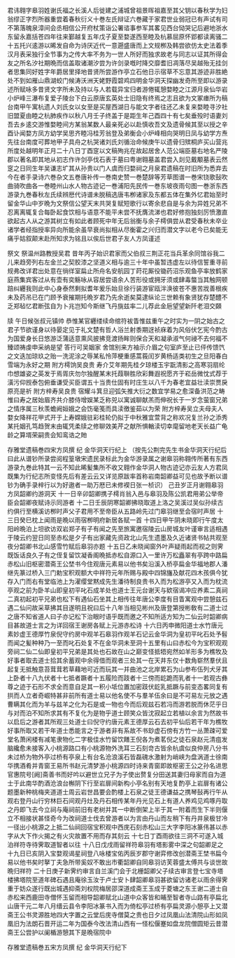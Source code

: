 <!-- { "loadSidebar": true } -->
君讳翱字皋羽姓谢氏福之长溪人后徙建之浦城曾祖景晖祖嘉至其父钥以春秋学为妇翁缪正字烈所器重尝着春秋衍义十巻左氏辩证六巻藏于家君世业弱冠已有声试有司不第落魄泉漳间会丞相信公开府杖策诣公署谘事参军其畧见西台恸哭记后避地浙水东留永嘉括苍四年往来鄞越复五年戊子夏至婺遂西至睦及杭慕屈原怀郢都读离骚二十五托兴逺游以晞发自命为诗厌近代一意遡盛唐而上文规栁及韩尝欲仿太史法着季汉月表采独行全节事为之传大率不务为一世人所好而独求故老与同志以证其所得会友之所名汐社期晩而信盖取诸潮汐尝为许剑录嘅时降交靡耆旧凋落尽吴越殆无挂剑者思集同好姓字年爵居里择地昔贤所尝游作亭立石他日示宿草不忘意其游迹非胜絶处不到如雁山鼎湖蛟门候涛沃洲天姥野霞碧鸡四明金华洞天探幽发奇所至即以游录述所赋咏多昔贤文字所未及持以与人若载异宝归者游倦辄憩婺睦之江源月泉仙华岩小炉峰三瀑布复爱子陵台下白云原唐玄英处士旧隐有终焉之志且欲为文冢瘗所为稿台南甲午寓杭遗人刘氏女以女至是买屋西湖日与能文字者往还乙未复来婺睦寻汐社旧盟夏由睦之杭肺疾作以秋八月壬子终盖于是距生年己酉四十有七矣垂殁时语妻刘吾去乡逺交游惟婺睦间方某翁某数人最亲死必以赴慎收吾文及遗骨候其至以授之辛酉讣闻婺方凤方幼学吴思齐睦冯桂芳翁登及弟衡会小炉峰相向哭明日凤与幼学方焘先往台南度可葬地甲子具舟之杭哭诸刘氏刘循治命候庚午以遗骨归殡桐庐买山营兆所度处越明年正月二十八日丁酉窆以文稿殉兆在故起居舍人范公端臣墓右地名严陵郡以著名即其地从初志作许剑亭伐石表于墓曰粤谢翱墓盖君尝入剡见戴颙墓表云然窆之日同生年吴谦志圹其从孙贵以门人虞而归婺祠之月泉君遗稿在时旧所为悉弃去今在者手录诗六巻杂文五巻唐补传一巻南史赞一巻楚辞等芳草图谱一巻宋铙歌鼔吹曲骑吹曲各一巻睦州山水人物古迹记一巻浦阳先民传一巻东坡夜雨句图一巻浙东西游录九巻春秋左氏续辨厯代诗谱未脱稿选唐韦栁诸家及东都五体在集外忆君始至时留金华山中岁晩为文祭信公望天末共哭复赋短歌行以寄余悲自是与余为异姓兄弟不忍离离辄复合每卧起食饮相与语意不能平未尝不抚膺流涕也君好修抱独刻厉愤激直欲起古人从之游其树立有如此者顾死中年无后翁衡与余子樗俱尝从君受春秋未卒业诸学者经指授率异向所能余虽早衰尚拟相从尽衡霍之兴归而潜文字以老今已矣能无痛乎姑叙颠末赴所知求为铭且以俟后世君子友人方凤谨述

祭文
祭温州路教授吴君
昔年丙子始识君家而父伯叔三荆正花当兵革余同馆谷我二儿来趋旁列右左金兰之契胶漆之坚道义相与逾三十年中虽暂违虚左以待信誓重寻前规弗改详君出处意在徜徉室扁止所舟名安航园丁莳花厮役锄药沼乐观鱼亭率放鹤家庭燕集宾客过从有壶有奕觞咏从容居尝语余人苦形役或拥牙须或肆毒螫当其触网顿踣纠纒我则此中心身泰然剩拟耆年爰乐始旦徐行装游宦瓯泮涣彼苍不惠苦戕善根疾未及药吊已在门顾予衰摧期托晩岁君乃先余逝矣莫逮纵论三世赖有象贤犹存楚醴不乏郑毡忆君断弦自为卜兆岂知今斯继飞丹旐兹率二儿荐此金巵望望新阡老泪交頥

牍
午日候张叔元镇帅
恭惟某官纒缕续命绾符袚眚惟兹重午之时实为一阴之始古之君子节欲谨身以待晏定见于礼文楚有哲人浴兰射黍期迓祯庥着为风俗伏乞宪今酌古为国爱身长日悠游泛蒲适意熏风披拂竞渡扬眸则保合天和凝承淑气何祲不去何福不臻颂祷虔申采纳是望
答行可吴姻家
舍馆别来方袖示介眉之句室庐至止已伻传馈饩之文迭加琼玖之贻一洗泥涂之辱某私怜萍梗重感蒿莪闰岁黄杨适类初生之旦阳春白雪端为永好之期
附方樗饷吴良贵
寿介艾年期先桂夕琼楼玉宇翫清影之高寒羽扇纶巾想雄姿之英发于焉胥庆勿尔独醒某末托葭聨胜欣彩舞遐祝愿齐于崧岳微忱式荐于潢污仰觊泰包俯垂谦受买臣谓五十当贵仕固有时庄生以八千为春老宜益壮渎崇贾戾原亮是祈
附方梓寿吴良贵
宿耀斗箕旦迎弧矢推大衍之数宜学易之愈深备洪范之畴惟曰寿之居始眉齐共介膝侍增娱某乏称兕以寓诚聊献羔而伸祝长于一岁念萤窗兄弟之情序属三秋羡蟾阙姮娥之会饬毫笺而具渎徼鉴茹以为荣
附方梓寿吴立夫母夫人
婺女降祥花甲式开于上寿嫦娥驻彩桂轮仍拟于中秋雅宜萱背之称欢况复兰孙之添秀某托姻孔笃趋贺末由辄凭柔牍之修聊效美芹之献所惧輶渎切幸麾留地老天长益广龟龄之算壻荣嗣贵会知鸾诰之貤

存雅堂遗稿巻四宋方凤撰
纪
金华洞天行纪上
（按先公荆完先生书金华洞天行纪后曰此从谱钞所录尝阅程篁墩宋遗民录标此为金华游录属之谢皋羽称翱传所著有东西游录九巻此特其一云不知此晞髪集所不收又翱作金华洞人物古迹记亦云友人方君凤既集为行纪志所变怪先后有差云云又详览原跋率首称岩南韶卿益可见也故予断以谱钞为确手录梓行以为好遨者一助万厯已未修褉日张一桢识）
己丑岁正月谢翱皋羽方凤韶卿约游洞天
十一日辛卯韶卿携子樗肖翁入邑与皋羽及陈公凯君用弟公举帝臣会韶卿夜赋诗示同游者
十二日壬辰阴寒韶卿拂晓取道上洛之吴溪过吴似孙续古约俱行至横溪访栁时声父子君用不至帝臣从五路岭先过门皋羽继至会宿时声居
十三日癸巳枕上闻雨是晩以雨宿栁明府新居各赋一首
十四日甲午阴未晓即行午度太阳岭晩泊上坦欲访双岩郑子有子有闻之先至旅寓邀宿陵云山房城友叶谨审言适相遇于陵云约翌日同至赤松是夕子有出家藏先资政北山先生遗墨及久近诸贤书帖共观至夜分韶卿书北山感雪竹赋后皋羽亦题
十五日乙未晓闻窗外叶声疑雨起而视之则霁既饭话良久子有之侄复留饮凝香阁晩抵赤松自源口入一里许万松矗翠有亭跨中路扁赤松山旧枢密潜斋王公埜书今住观唐元素易以他书矣沿溪入桥亭扁金华福地郡人潘继先篆过桥入三门勅宝积观额大中祥符元年所赐与殿中四锦旛及献花四木孩俱今犹存入门而右有堂临池上为濯缨堂黙成先生潘待制良贵书入而为松游亭又入而为枕流亭观之前为卧羊山即皇初平叱石成羊处也道士王元台谢天与欵宿谒冲应养素二真祠二真初起初平兄弟也松下有遇仙石坐其上相传往年唐公李度有目眚寓观中尝憩兹石遇二仙问故采草拂其目遂明且祝曰后十八年当相见彬州及唐登第授彬敎有二道士过之唐不知省道人曰子亦记松下治眼时语乎既而邀之不知所适方知为二仙云时韶卿病目甚故道士言之为详回宿王谢房各赋上元游赤松诗
十六日丙申微阳道士水竹唐元素妙虚王德厚竹泉倪守约房中观羊石皋羽作观羊石记云金华洞为皇初平叱石处予髫而闻之髪种种乃一至而叱石处复不在金华洞未至洞十五里有山曰赤松今为宝积观观旁祠二仙二仙即皇初平兄弟是其处也石故在山之巅变怪抵牾宛然如羊形多为樵牧及好事者取去道士拾其余蓄观中余得借而观者三处其一在天井东仅十数角崭然羣伏且起复无抵触意苔茸茸若草藉地可近而玩其一并曲池之北岸累石为山参布伍列犬牙其上卧者十八九伏者十七抵者蹶者十五履险而跂者十三傍而龁跪而乳者十一若观古彝尊之迹于石形不求全而意自足其一积小坻位置加密跂伏龁乳抵蹶与前变态畧同复有拱而人立者奇崛特甚非前所有道士易以他名使不与羣羊伍余曰是不可易左元放之遇曹瞒其化而为羊与兹羊之化为石是或一物也今而后观兹石若冯而游若脱而休茫乎日与对而泊不知所求其有不复化为是物乎道士顾笑众皆沈寂起立若植以余言为然故书以启后之游者其所观三处道士曰倪守约唐元素王德厚云石去初平仙后若干年为樵牧好事所取又若干年道士悉能言之于游者非有系故不书玅虚石傍有方竹一丛萧疎可爱堂名萧闲楼有减笔隶物化二字极佳水竹留饮饍王倪各为煮茗倪之徒石泉赵元清疽发脑纔愈未接客入小桃源路口有小桃源物外洗耳三石刻竒古皆余杭虞似良仲房八分书未过桥为物外亭过桥有亭泉上有台名沧浪溪石皆磊磈水激射为峭峡为盘涡道士徐南华携酒肴并青窗王易所书赵元清梦游小桃源四时诗来青窗即故枢密王公之孙名进思官惠院号[阙]斋善书而好吟以避世立兄子为子使出赘复分田送其妻归母家而自为道士于此南华酌酒沧浪台槲阴下行至岩扉间新构小亭名别有天地复酌亭上岩扉有诸公题墨新种桃梅夹道道士周云岩世昌要会酌楼上石泉之徒王德谦益之携琴鼔再行午从观右登丹山行穷林巨石间观丹灶及丹石相传某年丹光见石上有道人养鸡见鸡啄丹取之丹即飞去今立祠与庵祠前旧有老树并其一中断倒架上半于其一附着而生下半则偃立不相接状甚怪奇今为改祠道士伐去曾游者以为言由丹山而左稍下有丹井泉极甘冷一径出小桃源之上抵二仙祠回宿宝积观中西庑石刻赤松山三大字李阳冰篆伟甚以赤字从大下作火揭之有火灾故置不用而存其刻云
十七日丁酉雨欲往三洞不可遂入城泊祥符寺待霁取道智者以往
十八日戊戌雨留祥符皋羽有塔影雾中深之句韶卿足之
十九日已亥阴入宝婺观谒星祠登八咏楼宝佑丙辰岁郡守谢弈修改创潜斋王埜书扁今易以他书矣时拏丁夫急所带奚奴不敢出市衢韶卿自同皋羽访芙蓉盛太傅共与谈世故晩归祥符
二十日庚子新霁约审言自兰溪门会于北栅韶卿父子续古审言登七宝寺塔楼拂塔院至道年碑石遇且庵徐玉汝于卢士安卜肆韶卿皋羽甚欲留访诸老以雨余得霁重于妨众遂行既出城遇抑斋刘权院梅居邵深道成斋王玉成于菱塘之东王谢二道士自赤松来西鹿田寺僧怀玉留而相导韶卿赋北山道中众客皆和晡至智者寺山路有亭扁北山唐干元二年八月缙云县令李阳冰篆书入而为倚松亭过桥有亭扁灵源小憩亭上又潜斋王公书灵源胜地四大字置之云堂后庑寺僧莫之贵也日夕过凤凰山法清院山形如凤凰旧为法朗石晋开运二年为国泰今改法清山西有一怪松偃蹇如盘龙院僧圆矩云昔潜斋王公尝护以阑楯游憩其下是晩宿院中

存雅堂遗稿巻五宋方凤撰
纪
金华洞天行纪下
